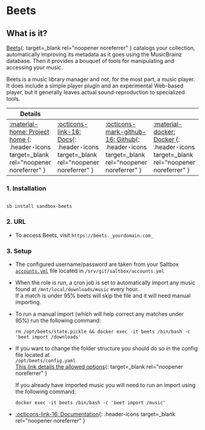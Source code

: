 # Beets

## What is it?

[Beets](https://beets.io/){: target=_blank rel="noopener noreferrer" } catalogs your collection, automatically improving its metadata as it goes using the MusicBrainz database. Then it provides a bouquet of tools for manipulating and accessing your music.

Beets is a music library manager and not, for the most part, a music player. It does include a simple player plugin and an experimental Web-based player, but it generally leaves actual sound-reproduction to specialized tools.

| Details     |             |             |             |
|-------------|-------------|-------------|-------------|
| [:material-home: Project home ](https://beets.io/){: .header-icons target=_blank rel="noopener noreferrer" } | [:octicons-link-16: Docs](http://beets.readthedocs.org/){: .header-icons target=_blank rel="noopener noreferrer" } | [:octicons-mark-github-16: Github](http://github.com/beetbox/beets){: .header-icons target=_blank rel="noopener noreferrer" } | [:material-docker: Docker ](https://hub.docker.com/r/linuxserver/beets){: .header-icons target=_blank rel="noopener noreferrer" }|

### 1. Installation

```  { .shell }

sb install sandbox-beets

```

### 2. URL

- To access Beets, visit `https://beets._yourdomain.com_`

### 3. Setup

- The configured username/password are taken from your Saltbox [`accounts.yml`](../../../saltbox/install/install/#configuration) file located in `/srv/git/saltbox/accounts.yml`
- When the role is run, a cron job is set to automatically import any music found at `/mnt/local/downloads/music` every hour.  <br />
  If a match is under 95% beets will skip the file and it will need manual importing.
- To run a manual import (which will help correct any matches under 95%) run the following command: <br />
    ``` { .shell }
    rm /opt/beets/state.pickle && docker exec -it beets /bin/bash -c 'beet import /downloads'

    ```
- If you want to change the folder structure you should do so in the config file located at  <br />
  `/opt/beets/config.yaml` <br />
  [This link details the allowed options](https://beets.readthedocs.io/en/v1.4.7/reference/config.html#path-format-configuration){: target=_blank rel="noopener noreferrer" }

    If you already have imported music you will need to run an import using the following command:
    ``` { .shell }
    docker exec -it beets /bin/bash -c 'beet import /music'
    ```

- [:octicons-link-16: Documentation](http://beets.readthedocs.org/){: .header-icons target=_blank rel="noopener noreferrer" }
